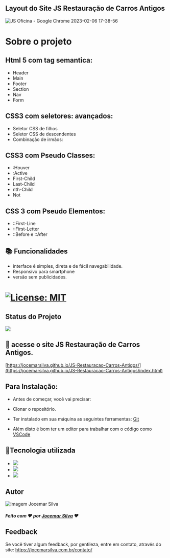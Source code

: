 

## Layout do Site JS Restauração de Carros Antigos


![JS Oficina - Google Chrome 2023-02-06 17-38-56](https://user-images.githubusercontent.com/121300540/217090225-03611e6e-9a88-40ac-bdf3-a73effa940b0.gif)


# Sobre o projeto

 ## Html 5 com tag semantica: 
 - Header
 - Main
 - Footer
 - Section
 - Nav
 - Form

 ## CSS3 com seletores: avançados:
  - Seletor CSS de filhos
  - Seletor CSS de descendentes
  - Combinação de irmãos:
  
  ## CSS3 com Pseudo Classes:
  - :Houver
  - :Active
  - First-Child
  - Last-Child
  - nth-Child
  - Not
  
  ## CSS 3 com Pseudo Elementos:
  - ::First-Line
  - ::First-Letter
  - ::Before e ::After

## 📚 Funcionalidades


- interface é simples, direta e de fácil navegabilidade.
- Responsivo para smartphone
- versão sem publicidades.

# [![License: MIT](https://img.shields.io/badge/License-MIT-greem.svg)](https://opensource.org/licenses/MIT)


## Status do Projeto
 ![](https://camo.githubusercontent.com/459f141bd5e24c179a0e2dd49691e290ed5c5d4b4cb97767daee7cfaf6e31121/687474703a2f2f696d672e736869656c64732e696f2f7374617469632f76313f6c6162656c3d535441545553266d6573736167653d434f4e434c5549444f26636f6c6f723d475245454e267374796c653d666f722d7468652d6261646765) 

## 🚀 acesse o site JS Restauração de Carros Antigos.

[https://jocemarsilva.github.io/JS-Restauracao-Carros-Antigos/](https://jocemarsilva.github.io/JS-Restauracao-Carros-Antigos/index.html)

## Para Instalação:

* Antes de começar, você vai precisar:

* Clonar o repositório.
* Ter instalado em sua máquina as seguintes ferramentas:
[Git](https://git-scm.com) 
* Além disto é bom ter um editor para trabalhar com o código como [VSCode](https://code.visualstudio.com/)


## 🔧Tecnologia utilizada
* ![](https://img.shields.io/badge/Visual_Studio_Code-0078D4?style=for-the-badge&logo=visual%20studio%20code&logoColor=white)
* ![](https://img.shields.io/badge/HTML5-E34F26?style=for-the-badge&logo=html5&logoColor=white) 
* ![](https://img.shields.io/badge/CSS3-1572B6?style=for-the-badge&logo=css3&logoColor=white) 
  

## Autor

![imagem Jocemar Silva](https://jocemarsilva.com.br/wp-content/uploads/elementor/thumbs/059-pzemgxvl3opck1t4xrga9ldqsndfd5612bazlrj2jk.png)
##### Feito com ❤ por [Jocemar Silva](https://jocemarsilva.com.br/) ❤

## Feedback

Se você tiver algum feedback, por gentileza, entre em contato, através do site: https://jocemarsilva.com.br/contato/








 











 









